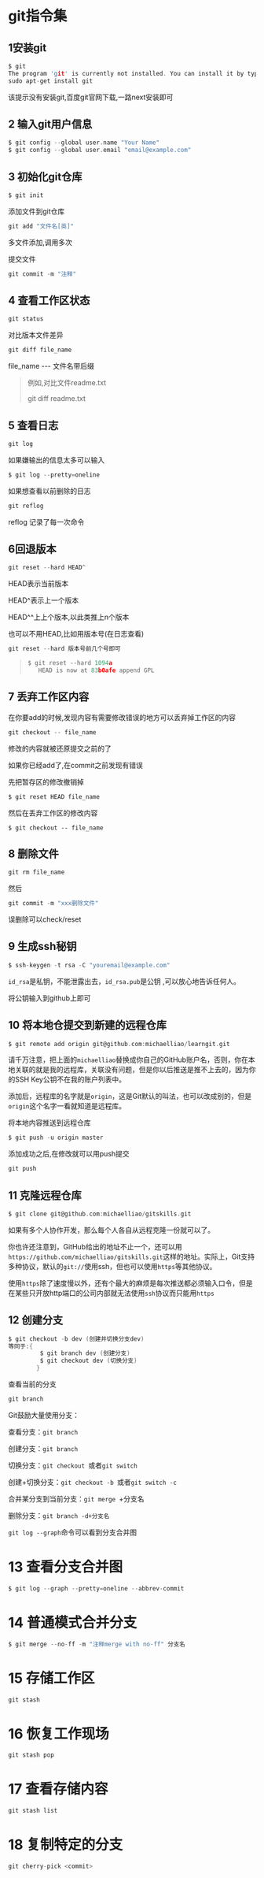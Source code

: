 # git指令集

## 1安装git

```c
$ git
The program 'git' is currently not installed. You can install it by typing:
sudo apt-get install git
```

该提示没有安装git,百度git官网下载,一路next安装即可

## 2 输入git用户信息

```c
$ git config --global user.name "Your Name"
$ git config --global user.email "email@example.com"
```



## 3 初始化git仓库

```c
$ git init
```

添加文件到git仓库

```c
git add "文件名[英]"
```

多文件添加,调用多次

提交文件

```c
git commit -m "注释"
```

## 4 查看工作区状态

```c
git status
```

对比版本文件差异

```c
git diff file_name
```

file_name --- 文件名带后缀

>例如,对比文件readme.txt
>
>git diff readme.txt

## 5 查看日志

```c
git log
```

如果嫌输出的信息太多可以输入

```c
$ git log --pretty=oneline
```

如果想查看以前删除的日志

```c
git reflog
```

reflog 记录了每一次命令

## 6回退版本

```c
git reset --hard HEAD^
```

HEAD表示当前版本

HEAD^表示上一个版本

HEAD^^上上个版本,以此类推上n个版本

也可以不用HEAD,比如用版本号(在日志查看)

```c
git reset --hard 版本号前几个号即可
```

>```c
>$ git reset --hard 1094a
>    HEAD is now at 83b0afe append GPL
>```

## 7 丢弃工作区内容

在你要add的时候,发现内容有需要修改错误的地方可以丢弃掉工作区的内容

```c
git checkout -- file_name
```

修改的内容就被还原提交之前的了

如果你已经add了,在commit之前发现有错误

先把暂存区的修改撤销掉 

```c
$ git reset HEAD file_name
```

然后在丢弃工作区的修改内容

```
$ git checkout -- file_name
```

## 8 删除文件

```C
git rm file_name
```

然后

```C
git commit -m "xxx删除文件"
```

误删除可以check/reset

## 9 生成ssh秘钥

```c
$ ssh-keygen -t rsa -C "youremail@example.com"
```

 `id_rsa`是私钥，不能泄露出去，`id_rsa.pub`是公钥 ,可以放心地告诉任何人。

将公钥输入到github上即可 

## 10 将本地仓提交到新建的远程仓库

```c
$ git remote add origin git@github.com:michaelliao/learngit.git
```

请千万注意，把上面的`michaelliao`替换成你自己的GitHub账户名，否则，你在本地关联的就是我的远程库，关联没有问题，但是你以后推送是推不上去的，因为你的SSH Key公钥不在我的账户列表中。

添加后，远程库的名字就是`origin`，这是Git默认的叫法，也可以改成别的，但是`origin`这个名字一看就知道是远程库。

将本地内容推送到远程仓库

```c
$ git push -u origin master
```

添加成功之后,在修改就可以用push提交

```c
git push
```

## 11 克隆远程仓库

```c
$ git clone git@github.com:michaelliao/gitskills.git
```

如果有多个人协作开发，那么每个人各自从远程克隆一份就可以了。

你也许还注意到，GitHub给出的地址不止一个，还可以用`https://github.com/michaelliao/gitskills.git`这样的地址。实际上，Git支持多种协议，默认的`git://`使用ssh，但也可以使用`https`等其他协议。

使用`https`除了速度慢以外，还有个最大的麻烦是每次推送都必须输入口令，但是在某些只开放http端口的公司内部就无法使用`ssh`协议而只能用`https`

## 12 创建分支

```c
$ git checkout -b dev (创建并切换分支dev)
等同于:{
   		 $ git branch dev (创建分支)
         $ git checkout dev (切换分支)
		}
```

查看当前的分支

```c
git branch
```

Git鼓励大量使用分支：

查看分支：`git branch`

创建分支：`git branch `

切换分支：`git checkout `或者`git switch `

创建+切换分支：`git checkout -b `或者`git switch -c `

合并某分支到当前分支：`git merge `+分支名 

删除分支：`git branch -d+分支名  `

 `git log --graph`命令可以看到分支合并图 

# 13 查看分支合并图

```c
$ git log --graph --pretty=oneline --abbrev-commit
```

# 14 普通模式合并分支

```c
$ git merge --no-ff -m "注释merge with no-ff" 分支名
```

# 15 存储工作区

```c
git stash
```

# 16 恢复工作现场

```c
git stash pop
```

# 17 查看存储内容

```c
git stash list
```

# 18 复制特定的分支

```c
git cherry-pick <commit>
```

